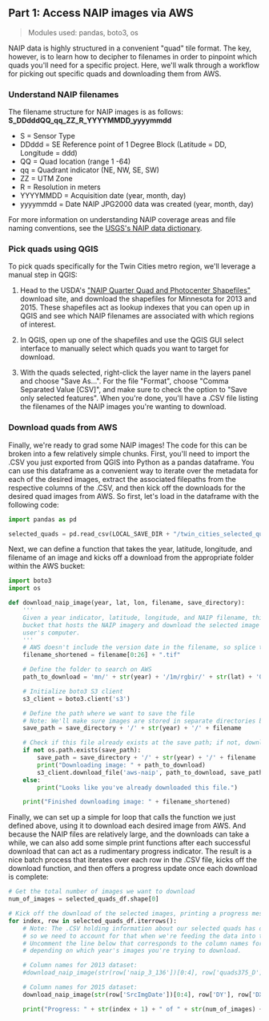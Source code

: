 ## Part 1: Access NAIP images via AWS

> Modules used: pandas, boto3, os

NAIP data is highly structured in a convenient "quad" tile format.  The key, however, is to learn how to decipher to filenames in order to pinpoint which quads you'll need for a specific project.  Here, we'll walk through a workflow for picking out specific quads and downloading them from AWS.

### Understand NAIP filenames

The filename structure for NAIP images is as follows: **S_DDdddQQ_qq_ZZ_R_YYYYMMDD_yyyymmdd**

* S = Sensor Type
* DDddd = SE Reference point of 1 Degree Block (Latitude = DD, Longitude = ddd)
* QQ = Quad location (range 1 -64)
* qq = Quadrant indicator (NE, NW, SE, SW)
* ZZ = UTM Zone
* R = Resolution in meters
* YYYYMMDD = Acquisition date (year, month, day)
* yyyymmdd = Date NAIP JPG2000 data was created (year, month, day)

For more information on understanding NAIP coverage areas and file naming conventions, see the [USGS's NAIP data dictionary](https://lta.cr.usgs.gov/naip_full_res.html).


### Pick quads using QGIS

To pick quads specifically for the Twin Cities metro region, we'll leverage a manual step in QGIS:

1. Head to the USDA's ["NAIP Quarter Quad and Photocenter Shapefiles"](https://www.fsa.usda.gov/programs-and-services/aerial-photography/imagery-programs/naip-qq-and-photocenter-shapefiles/index) download site, and download the shapefiles for Minnesota for 2013 and 2015.  These shapefiles act as lookup indexes that you can open up in QGIS and see which NAIP filenames are associated with which regions of interest.

2. In QGIS, open up one of the shapefiles and use the QGIS GUI select interface to manually select which quads you want to target for download.  

3. With the quads selected, right-click the layer name in the layers panel and choose "Save As...".  For the file "Format", choose "Comma Separated Value [CSV]", and make sure to check the option to "Save only selected features". When you're done, you'll have a .CSV file listing the filenames of the NAIP images you're wanting to download.


### Download quads from AWS

Finally, we're ready to grad some NAIP images!  The code for this can be broken into a few relatively simple chunks.  First, you'll need to import the .CSV you just exported from QGIS into Python as a pandas dataframe.  You can use this dataframe as a convenient way to iterate over the metadata for each of the desired images, extract the associated filepaths from the respective columns of the .CSV, and then kick off the downloads for the desired quad images from AWS.  So first, let's load in the dataframe with the following code:

```python
import pandas as pd

selected_quads = pd.read_csv(LOCAL_SAVE_DIR + "/twin_cities_selected_quads_2015.csv")
```

Next, we can define a function that takes the year, latitude, longitude, and filename of an image and kicks off a download from the appropriate folder within the AWS bucket:

```python
import boto3
import os

def download_naip_image(year, lat, lon, filename, save_directory):
    '''
    Given a year indicator, latitude, longitude, and NAIP filename, this function makes a call to the AWS S3 public
    bucket that hosts the NAIP imagery and download the selected image to a specified save directory on the
    user's computer.
    '''
    # AWS doesn't include the version date in the filename, so splice that off before appending to path_to_download
    filename_shortened = filename[0:26] + ".tif"

    # Define the folder to search on AWS
    path_to_download = 'mn/' + str(year) + '/1m/rgbir/' + str(lat) + '0' + str(lon) + '/' + filename_shortened

    # Initialize boto3 S3 client
    s3_client = boto3.client('s3')

    # Define the path where we want to save the file
    # Note: We'll make sure images are stored in separate directories by year
    save_path = save_directory + '/' + str(year) + '/' + filename

    # Check if this file already exists at the save path; if not, download it
    if not os.path.exists(save_path):
        save_path = save_directory + '/' + str(year) + '/' + filename
        print("Downloading image: " + path_to_download)
        s3_client.download_file('aws-naip', path_to_download, save_path, {'RequestPayer':'requester'})
    else:
        print("Looks like you've already downloaded this file.")

    print("Finished downloading image: " + filename_shortened)
```

Finally, we can set up a simple for loop that calls the function we just defined above, using it to download each desired image from AWS.  And because the NAIP files are relatively large, and the downloads can take a while, we can also add some simple print functions after each successful download that can act as a rudimentary progress indicator.  The result is a nice batch process that iterates over each row in the .CSV file, kicks off the download function, and then offers a progress update once each download is complete:

```python
# Get the total number of images we want to download
num_of_images = selected_quads_df.shape[0]

# Kick off the download of the selected images, printing a progress message after each successful download
for index, row in selected_quads_df.iterrows():
    # Note: The .CSV holding information about our selected quads has different column names for 2013 & 2015,
    # so we need to account for that when we're feeding the data into the download_naip_image() function.
    # Uncomment the line below that corresponds to the column names for either the 2013 or 2015 dataset,
    # depending on which year's images you're trying to download.

    # Column names for 2013 dataset:
    #download_naip_image(str(row['naip_3_136'])[0:4], row['quads375_D'], row['quads375_5'], row['naip_3_138'], LOCAL_SAVE_DIR)

    # Column names for 2015 dataset:
    download_naip_image(str(row['SrcImgDate'])[0:4], row['DY'], row['DX'], row['FileName'], LOCAL_SAVE_DIR)

    print("Progress: " + str(index + 1) + " of " + str(num_of_images) + " files downloaded.")
```

